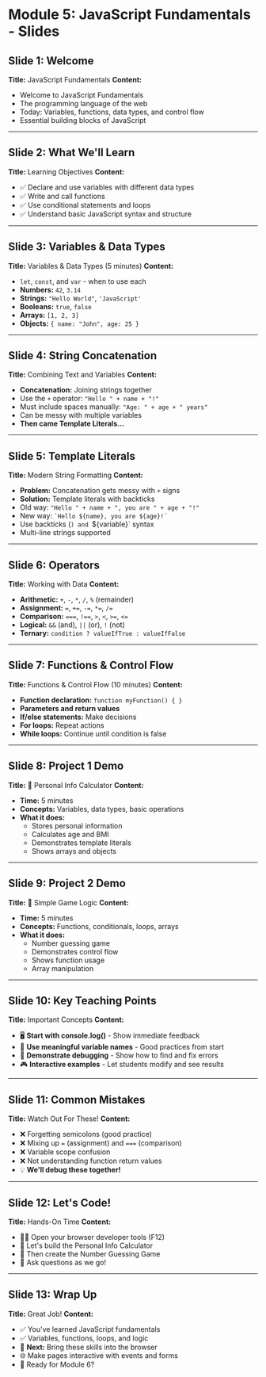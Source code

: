 # Module 5: JavaScript Fundamentals - Slides

## Slide 1: Welcome

**Title:** JavaScript Fundamentals
**Content:**

- Welcome to JavaScript Fundamentals
- The programming language of the web
- Today: Variables, functions, data types, and control flow
- Essential building blocks of JavaScript

---

## Slide 2: What We'll Learn

**Title:** Learning Objectives
**Content:**

- ✅ Declare and use variables with different data types
- ✅ Write and call functions
- ✅ Use conditional statements and loops
- ✅ Understand basic JavaScript syntax and structure

---

## Slide 3: Variables & Data Types

**Title:** Variables & Data Types (5 minutes)
**Content:**

- `let`, `const`, and `var` - when to use each
- **Numbers:** `42`, `3.14`
- **Strings:** `"Hello World"`, `'JavaScript'`
- **Booleans:** `true`, `false`
- **Arrays:** `[1, 2, 3]`
- **Objects:** `{ name: "John", age: 25 }`

---

## Slide 4: String Concatenation

**Title:** Combining Text and Variables
**Content:**

- **Concatenation:** Joining strings together
- Use the `+` operator: `"Hello " + name + "!"`
- Must include spaces manually: `"Age: " + age + " years"`
- Can be messy with multiple variables
- **Then came Template Literals...**

---

## Slide 5: Template Literals

**Title:** Modern String Formatting
**Content:**

- **Problem:** Concatenation gets messy with `+` signs
- **Solution:** Template literals with backticks
- Old way: `"Hello " + name + ", you are " + age + "!"`
- New way: `` `Hello ${name}, you are ${age}!` ``
- Use backticks (`) and `${variable}` syntax
- Multi-line strings supported

---

## Slide 6: Operators

**Title:** Working with Data
**Content:**

- **Arithmetic:** `+`, `-`, `*`, `/`, `%` (remainder)
- **Assignment:** `=`, `+=`, `-=`, `*=`, `/=`
- **Comparison:** `===`, `!==`, `>`, `<`, `>=`, `<=`
- **Logical:** `&&` (and), `||` (or), `!` (not)
- **Ternary:** `condition ? valueIfTrue : valueIfFalse`

---

## Slide 7: Functions & Control Flow

**Title:** Functions & Control Flow (10 minutes)
**Content:**

- **Function declaration:** `function myFunction() { }`
- **Parameters and return values**
- **If/else statements:** Make decisions
- **For loops:** Repeat actions
- **While loops:** Continue until condition is false

---

## Slide 8: Project 1 Demo

**Title:** 🧮 Personal Info Calculator
**Content:**

- **Time:** 5 minutes
- **Concepts:** Variables, data types, basic operations
- **What it does:**
  - Stores personal information
  - Calculates age and BMI
  - Demonstrates template literals
  - Shows arrays and objects

---

## Slide 9: Project 2 Demo

**Title:** 🎯 Simple Game Logic
**Content:**

- **Time:** 5 minutes
- **Concepts:** Functions, conditionals, loops, arrays
- **What it does:**
  - Number guessing game
  - Demonstrates control flow
  - Shows function usage
  - Array manipulation

---

## Slide 10: Key Teaching Points

**Title:** Important Concepts
**Content:**

- 🖥️ **Start with console.log()** - Show immediate feedback
- 📝 **Use meaningful variable names** - Good practices from start
- 🐛 **Demonstrate debugging** - Show how to find and fix errors
- 🎮 **Interactive examples** - Let students modify and see results

---

## Slide 11: Common Mistakes

**Title:** Watch Out For These!
**Content:**

- ❌ Forgetting semicolons (good practice)
- ❌ Mixing up `=` (assignment) and `===` (comparison)
- ❌ Variable scope confusion
- ❌ Not understanding function return values
- 💡 **We'll debug these together!**

---

## Slide 12: Let's Code!

**Title:** Hands-On Time
**Content:**

- 👨‍💻 Open your browser developer tools (F12)
- 🚀 Let's build the Personal Info Calculator
- 🎯 Then create the Number Guessing Game
- 💬 Ask questions as we go!

---

## Slide 13: Wrap Up

**Title:** Great Job!
**Content:**

- ✅ You've learned JavaScript fundamentals
- ✅ Variables, functions, loops, and logic
- 🎯 **Next:** Bring these skills into the browser
- 🌐 Make pages interactive with events and forms
- 🚀 Ready for Module 6?
